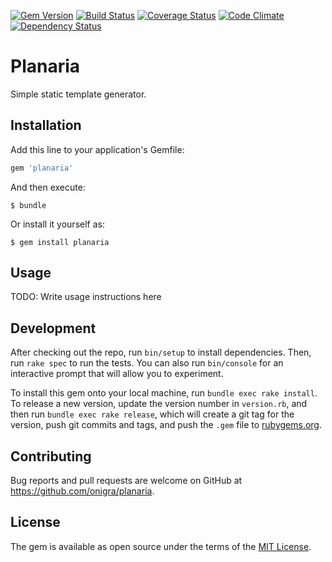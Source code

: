 [![Gem Version](https://badge.fury.io/rb/planaria.svg)](http://badge.fury.io/rb/planaria) [![Build Status](https://travis-ci.org/onigra/planaria.svg)](https://travis-ci.org/onigra/planaria) [![Coverage Status](https://coveralls.io/repos/onigra/planaria/badge.svg?branch=master)](https://coveralls.io/r/onigra/planaria?branch=master) [![Code Climate](https://codeclimate.com/github/onigra/planaria/badges/gpa.svg)](https://codeclimate.com/github/onigra/planaria) [![Dependency Status](https://gemnasium.com/onigra/planaria.svg)](https://gemnasium.com/onigra/planaria)

# Planaria

Simple static template generator.

## Installation

Add this line to your application's Gemfile:

```ruby
gem 'planaria'
```

And then execute:

    $ bundle

Or install it yourself as:

    $ gem install planaria

## Usage

TODO: Write usage instructions here

## Development

After checking out the repo, run `bin/setup` to install dependencies. Then, run `rake spec` to run the tests. You can also run `bin/console` for an interactive prompt that will allow you to experiment.

To install this gem onto your local machine, run `bundle exec rake install`. To release a new version, update the version number in `version.rb`, and then run `bundle exec rake release`, which will create a git tag for the version, push git commits and tags, and push the `.gem` file to [rubygems.org](https://rubygems.org).

## Contributing

Bug reports and pull requests are welcome on GitHub at https://github.com/onigra/planaria.


## License

The gem is available as open source under the terms of the [MIT License](http://opensource.org/licenses/MIT).

